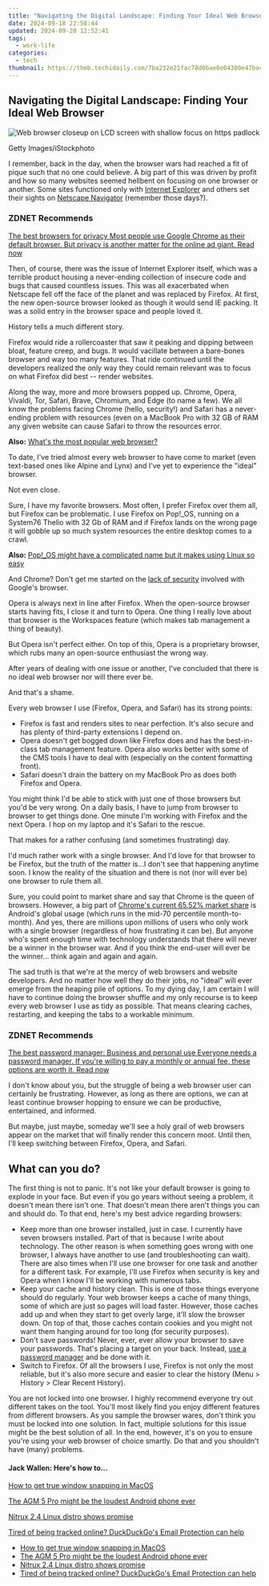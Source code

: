 ```yaml
---
title: "Navigating the Digital Landscape: Finding Your Ideal Web Browser"
date: 2024-09-18 22:58:44
updated: 2024-09-20 12:52:41
tags:
  - work-life
categories:
  - tech
thumbnail: https://thmb.techidaily.com/7ba232e21fac78d0bae0e04300e47bac8679a7f9cd2328362771972e45a8c12a.jpg
---
```


## Navigating the Digital Landscape: Finding Your Ideal Web Browser

![Web browser closeup on LCD screen with shallow focus on https padlock](https://www.zdnet.com/a/img/resize/c3adcaed2276fa15724f961478cda1b50b781570/2020/02/27/d98a55e1-c24f-49ee-b6e6-6cfa26960b2b/istock-1139096665.jpg?auto=webp&width=1280)

Getty Images/iStockphoto

I remember, back in the day, when the browser wars had reached a fit of pique such that no one could believe. A big part of this was driven by profit and how so many websites seemed hellbent on focusing on one browser or another. Some sites functioned only with [Internet Explorer](https://www.zdnet.com/article/june-15-its-the-end-of-the-internet-explorer-era/) and others set their sights on [Netscape Navigator](https://www.zdnet.com/home-and-office/networking/how-ie-really-beat-netscape/) (remember those days?).

### **ZDNET** Recommends

[The best browsers for privacy Most people use Google Chrome as their default browser. But privacy is another matter for the online ad giant.  Read now](https://www.zdnet.com/article/best-browser-for-privacy/)

Then, of course, there was the issue of Internet Explorer itself, which was a terrible product housing a never-ending collection of insecure code and bugs that caused countless issues. This was all exacerbated when Netscape fell off the face of the planet and was replaced by Firefox. At first, the new open-source browser looked as though it would send IE packing. It was a solid entry in the browser space and people loved it.

History tells a much different story.

Firefox would ride a rollercoaster that saw it peaking and dipping between bloat, feature creep, and bugs. It would vacillate between a bare-bones browser and way too many features. That ride continued until the developers realized the only way they could remain relevant was to focus on what Firefox did best -- render websites. 

Along the way, more and more browsers popped up. Chrome, Opera, Vivaldi, Tor, Safari, Brave, Chromium, and Edge (to name a few). We all know the problems facing Chrome (hello, security!) and Safari has a never-ending problem with resources (even on a MacBook Pro with 32 GB of RAM any given website can cause Safari to throw the resources error.

**Also:** [What's the most popular web browser?](https://www.zdnet.com/home-and-office/networking/whats-the-most-popular-web-browser-in-2022/)

To date, I've tried almost every web browser to have come to market (even text-based ones like Alpine and Lynx) and I've yet to experience the "ideal" browser.

Not even close.

Sure, I have my favorite browsers. Most often, I prefer Firefox over them all, but Firefox can be problematic. I use Firefox on Pop!\_OS, running on a System76 Thelio with 32 Gb of RAM and if Firefox lands on the wrong page it will gobble up so much system resources the entire desktop comes to a crawl.

**Also:** [Pop!\_OS might have a complicated name but it makes using Linux so easy](https://www.zdnet.com/article/pop-os-might-have-a-complicated-name-but-it-makes-using-linux-so-easy/)

And Chrome? Don't get me started on the [lack of security](https://www.zdnet.com/article/best-browser-for-privacy/) involved with Google's browser.

Opera is always next in line after Firefox. When the open-source browser starts having fits, I close it and turn to Opera. One thing I really love about that browser is the Workspaces feature (which makes tab management a thing of beauty). 

But Opera isn't perfect either. On top of this, Opera is a proprietary browser, which rubs many an open-source enthusiast the wrong way.

After years of dealing with one issue or another, I've concluded that there is no ideal web browser nor will there ever be.

And that's a shame. 

Every web browser I use (Firefox, Opera, and Safari) has its strong points:

* Firefox is fast and renders sites to near perfection. It's also secure and has plenty of third-party extensions I depend on.
* Opera doesn't get bogged down like Firefox does and has the best-in-class tab management feature. Opera also works better with some of the CMS tools I have to deal with (especially on the content formatting front).
* Safari doesn't drain the battery on my MacBook Pro as does both Firefox and Opera.

You might think I'd be able to stick with just one of those browsers but you'd be very wrong. On a daily basis, I have to jump from browser to browser to get things done. One minute I'm working with Firefox and the next Opera. I hop on my laptop and it's Safari to the rescue.

That makes for a rather confusing (and sometimes frustrating) day. 

I'd much rather work with a single browser. And I'd love for that browser to be Firefox, but the truth of the matter is…I don't see that happening anytime soon. I know the reality of the situation and there is not (nor will ever be) one browser to rule them all.

Sure, you could point to market share and say that Chrome is the queen of browsers. However, a big part of [Chrome's current 65.52% market share](https://gs.statcounter.com/browser-market-share) is Android's global usage (which runs in the mid-70 percentile month-to-month). And yes, there are millions upon millions of users who only work with a single browser (regardless of how frustrating it can be). But anyone who's spent enough time with technology understands that there will never be a winner in the browser war. And if you think the end-user will ever be the winner… think again and again and again.

The sad truth is that we're at the mercy of web browsers and website developers. And no matter how well they do their jobs, no "ideal" will ever emerge from the heaping pile of options. To my dying day, I am certain I will have to continue doing the browser shuffle and my only recourse is to keep every web browser I use as tidy as possible. That means clearing caches, restarting, and keeping the tabs to a workable minimum.

### **ZDNET** Recommends

[The best password manager: Business and personal use Everyone needs a password manager. If you're willing to pay a monthly or annual fee, these options are worth it.  Read now](https://www.zdnet.com/article/best-password-manager/)

I don't know about you, but the struggle of being a web browser user can certainly be frustrating. However, as long as there are options, we can at least continue browser hopping to ensure we can be productive, entertained, and informed.

But maybe, just maybe, someday we'll see a holy grail of web browsers appear on the market that will finally render this concern moot. Until then, I'll keep switching between Firefox, Opera, and Safari.

## What can you do?

The first thing is not to panic. It's not like your default browser is going to explode in your face. But even if you go years without seeing a problem, it doesn't mean there isn't one. That doesn't mean there aren't things you can and should do. To that end, here's my best advice regarding browsers:

* Keep more than one browser installed, just in case. I currently have seven browsers installed. Part of that is because I write about technology. The other reason is when something goes wrong with one browser, I always have another to use (and troubleshooting can wait). There are also times when I'll use one browser for one task and another for a different task. For example, I'll use Firefox when security is key and Opera when I know I'll be working with numerous tabs.
* Keep your cache and history clean. This is one of those things everyone should do regularly. Your web browser keeps a cache of many things, some of which are just so pages will load faster. However, those caches add up and when they start to get overly large, it'll slow the browser down. On top of that, those caches contain cookies and you might not want them hanging around for too long (for security purposes).
* Don't save passwords! Never, ever, ever allow your browser to save your passwords. That's placing a target on your back. Instead, [use a password manager](https://www.zdnet.com/article/its-past-time-you-started-using-a-password-manager-whether-you-like-it-or-not/) and be done with it.
* Switch to Firefox. Of all the browsers I use, Firefox is not only the most reliable, but it's also more secure and easier to clear the history (Menu > History > Clear Recent History).

You are not locked into one browser. I highly recommend everyone try out different takes on the tool. You'll most likely find you enjoy different features from different browsers. As you sample the browser wares, don't think you must be locked into one solution. In fact, multiple solutions for this issue might be the best solution of all. In the end, however, it's on you to ensure you're using your web browser of choice smartly. Do that and you shouldn't have (many) problems.

#### Jack Wallen: Here's how to...

[How to get true window snapping in MacOS](https://www.zdnet.com/article/how-to-get-true-window-snapping-in-macos/ "How to get true window snapping in MacOS")

[The AGM 5 Pro might be the loudest Android phone ever](https://www.zdnet.com/article/the-agm-5-pro-might-be-the-loudest-android-phone-ever/ "The AGM 5 Pro might be the loudest Android phone ever")

[Nitrux 2.4 Linux distro shows promise](https://www.zdnet.com/article/nitrux-2-4-linux-distribution-shows-promise-but-seems-rough-around-the-edges/ "Nitrux 2.4 Linux distro shows promise")

[Tired of being tracked online? DuckDuckGo's Email Protection can help](https://www.zdnet.com/article/tired-of-being-tracked-online-duckduckgos-email-protection-can-help/ "Tired of being tracked online? DuckDuckGo's Email Protection can help")

* [How to get true window snapping in MacOS](https://www.zdnet.com/article/how-to-get-true-window-snapping-in-macos/ "How to get true window snapping in MacOS")
* [The AGM 5 Pro might be the loudest Android phone ever](https://www.zdnet.com/article/the-agm-5-pro-might-be-the-loudest-android-phone-ever/ "The AGM 5 Pro might be the loudest Android phone ever")
* [Nitrux 2.4 Linux distro shows promise](https://www.zdnet.com/article/nitrux-2-4-linux-distribution-shows-promise-but-seems-rough-around-the-edges/ "Nitrux 2.4 Linux distro shows promise")
* [Tired of being tracked online? DuckDuckGo's Email Protection can help](https://www.zdnet.com/article/tired-of-being-tracked-online-duckduckgos-email-protection-can-help/ "Tired of being tracked online? DuckDuckGo's Email Protection can help")

<ins class="adsbygoogle"
     style="display:block"
     data-ad-format="autorelaxed"
     data-ad-client="ca-pub-7571918770474297"
     data-ad-slot="1223367746"></ins>



<ins class="adsbygoogle"
     style="display:block"
     data-ad-client="ca-pub-7571918770474297"
     data-ad-slot="8358498916"
     data-ad-format="auto"
     data-full-width-responsive="true"></ins>
